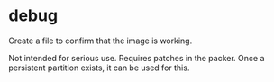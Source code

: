 # debug
Create a file to confirm that the image is working.

Not intended for serious use. Requires patches in the packer.
Once a persistent partition exists, it can be used for this.
